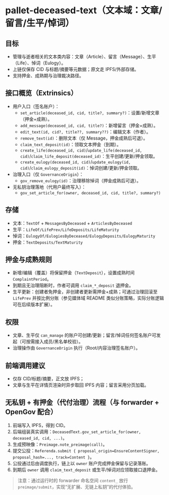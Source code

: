 # pallet-deceased-text（文本域：文章/留言/生平/悼词）

## 目标
- 管理与逝者相关的文本类内容：文章（Article）、留言（Message）、生平（Life）、悼词（Eulogy）。
- 上链仅保存 CID 与标题/摘要等元数据；原文走 IPFS/外部存储。
- 支持押金、成熟期与治理裁决路径。

## 接口概览（Extrinsics）
- 用户入口（签名账户）：
  - `set_article(deceased_id, cid, title?, summary?)`：设置/新增文章（押金+成熟）。
  - `add_message(deceased_id, cid, title?)`：新增留言（押金+成熟）。
  - `edit_text(id, cid?, title??, summary??)`：编辑文本（作者）。
  - `remove_text(id)`：删除文本（仅 Message，押金成熟后可退）。
  - `claim_text_deposit(id)`：领取文本押金（到期）。
  - `create_life(deceased_id, cid)`/`update_life(deceased_id, cid)`/`claim_life_deposit(deceased_id)`：生平创建/更新/押金领取。
  - `create_eulogy(deceased_id, cid)`/`update_eulogy(id, cid)`/`claim_eulogy_deposit(id)`：悼词创建/更新/押金领取。
- 治理入口（仅 `GovernanceOrigin`）：
  - `gov_remove_eulogy(id)`：治理移除悼词（押金成熟后可退）。
- 无私钥治理落地（代用户最终写入）：
  - `gov_set_article_for(owner, deceased_id, cid, title?, summary?)`

## 存储
- 文本：`TextOf` + `MessagesByDeceased` + `ArticlesByDeceased`
- 生平：`LifeOf/LifePrev/LifeDeposits/LifeMaturity`
- 悼词：`EulogyOf/EulogiesByDeceased/EulogyDeposits/EulogyMaturity`
- 押金：`TextDeposits/TextMaturity`

## 押金与成熟规则
- 新增/编辑（覆盖）将保留押金（`TextDeposit`），设置成熟时间 `ComplaintPeriod`。
- 到期且无治理阻断时，作者可调用 `claim_*_deposit` 退押金。
- 生平更新：创建者免押金，非创建者更新需押金+成熟；可通过治理回滚至 `LifePrev` 并按比例分账（参见媒体域 README 类似分账策略，实际分账逻辑可在后续版本扩展）。

## 权限
- 文章、生平仅 `can_manage` 的账户可创建/更新；留言/悼词任何签名账户可发起（可按需接入成员/黑名单校验）。
- 治理操作由 `GovernanceOrigin` 执行（Root/内容治理签名账户）。

## 前端调用建议
- 仅存 CID/标题/摘要，正文放 IPFS；
- 文章与生平在详情页渲染时异步取回 IPFS 内容；留言采用分页加载。

## 无私钥 + 有押金（代付治理）流程（与 forwarder + OpenGov 配合）
1. 前端写入 IPFS，得到 CID。
2. 后端组装真实调用：`DeceasedText.gov_set_article_for(owner, deceased_id, cid, ...)`。
3. 生成预映像：`Preimage.note_preimage(call)`。
4. 提交公投：`Referenda.submit { proposal_origin=EnsureContentSigner, proposal_hash=..., track=Content }`。
5. 公投通过后由调度执行，链上以 `owner` 账户完成押金保留与记录落账。
6. 到期后 `owner` 调用 `claim_text_deposit` 或生平/悼词对应领取接口退押金。

> 注意：通过运行时的 forwarder 命名空间 `content_` 放行 `preimage/submit`，实现“无扩展、无链上私钥”的代付体验。
